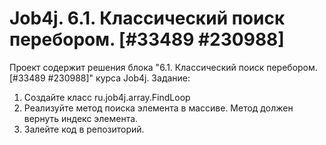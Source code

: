 # Job4j. 6.1. Классический поиск перебором. [#33489 #230988]
Проект содержит решения блока "6.1. Классический поиск перебором. [#33489 #230988]" курса Job4j.
Задание:
1. Создайте класс ru.job4j.array.FindLoop
2. Реализуйте метод поиска элемента в массиве. Метод должен вернуть индекс элемента.
3. Залейте код в репозиторий.